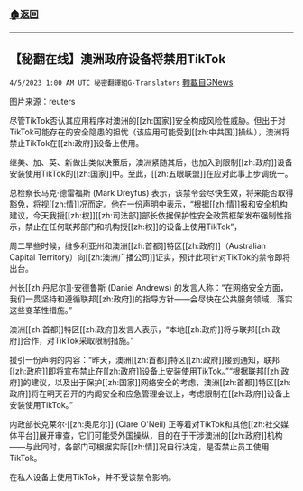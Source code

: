 ###  [:house:返回](README.md)
---


## 【秘翻在线】澳洲政府设备将禁用TikTok
`4/5/2023 1:00 AM UTC 秘密翻譯組G-Translators` [轉載自GNews](https://gnews.org/articles/1072068)

图片来源：reuters     

尽管TikTok否认其应用程序对澳洲的[[zh:国家]]安全构成风险性威胁。但出于对TikTok可能存在的安全隐患的担忧（该应用可能受到[[zh:中共国]]操纵），澳洲将禁止TikTok在[[zh:政府]]设备上使用。

继美、加、英、新做出类似决策后，澳洲紧随其后，也加入到限制[[zh:政府]]设备安装使用TikTok的[[zh:国家]]中。至此，[[zh:五眼联盟]]在应对此事上步调统一。

总检察长马克·德雷福斯 (Mark Dreyfus) 表示，该禁令会尽快生效，将来能否取得豁免，将视[[zh:情]]况而定。他在一份声明中表示，“根据[[zh:情]]报和安全机构建议，今天我授[[zh:权]][[zh:司法部]]部长依据保护性安全政策框架发布强制性指示，禁止在任何联邦部门和机构授[[zh:权]]的设备上使用TikTok”，

周二早些时候，维多利亚州和澳洲[[zh:首都]]特区[[zh:政府]]（Australian Capital Territory）向[[zh:澳洲广播公司]]证实，预计此项针对TikTok的禁令即将出台。

州长[[zh:丹尼尔]]·安德鲁斯 (Daniel Andrews) 的发言人称：“在网络安全方面，我们一贯坚持和遵循联邦[[zh:政府]]的指导方针——会尽快在公共服务领域，落实这些变革性措施。”

澳洲[[zh:首都]]特区[[zh:政府]]发言人表示，“本地[[zh:政府]]将与联邦[[zh:政府]]合作，对TikTok采取限制措施。”

援引一份声明的内容：“昨天，澳洲[[zh:首都]]特区[[zh:政府]]接到通知，联邦[[zh:政府]]即将宣布禁止在[[zh:政府]]设备上安装使用TikTok。”“根据联邦[[zh:政府]]的建议，以及出于保护[[zh:国家]]网络安全的考虑，澳洲[[zh:首都]]特区[[zh:政府]]将在明天召开的内阁安全和应急管理会议上，考虑限制在[[zh:政府]]设备上安装使用TikTok。”

内政部长克莱尔·[[zh:奥尼尔]] (Clare O'Neil) 正等着对TikTok和其他[[zh:社交媒体平台]]展开审查，它们可能受外国操纵，目的在于干涉澳洲的[[zh:政府]]机构——与此同时，各部门可根据实际[[zh:情]]况自行决定，是否禁止员工使用TikTok。

在私人设备上使用TikTok，并不受该禁令影响。
